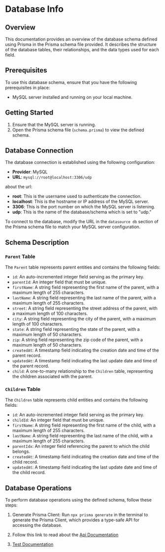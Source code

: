 # Database Info

## Overview

This documentation provides an overview of the database schema defined using Prisma in the Prisma schema file provided. It describes the structure of the database tables, their relationships, and the data types used for each field.

## Prerequisites

To use this database schema, ensure that you have the following prerequisites in place:

- MySQL server installed and running on your local machine.

## Getting Started

1. Ensure that the MySQL server is running.
2. Open the Prisma schema file (`schema.prisma`) to view the defined schema.

## Database Connection

The database connection is established using the following configuration:

- **Provider**: MySQL
- **URL**: `mysql://root@localhost:3306/udp`

about the url:

- **root**: This is the username used to authenticate the connection.
- **localhost**: This is the hostname or IP address of the MySQL server.
- **3306**: This is the port number on which the MySQL server is listening.
- **udp**: This is the name of the database/schema which is set to "udp."

To connect to the database, modify the URL in the `datasource db` section of the Prisma schema file to match your MySQL server configuration.

## Schema Description

### `Parent` Table

The `Parent` table represents parent entities and contains the following fields:

- `id`: An auto-incremented integer field serving as the primary key.
- `parentId`: An integer field that must be unique.
- `firstName`: A string field representing the first name of the parent, with a maximum length of 255 characters.
- `lastName`: A string field representing the last name of the parent, with a maximum length of 255 characters.
- `street`: A string field representing the street address of the parent, with a maximum length of 100 characters.
- `city`: A string field representing the city of the parent, with a maximum length of 100 characters.
- `state`: A string field representing the state of the parent, with a maximum length of 50 characters.
- `zip`: A string field representing the zip code of the parent, with a maximum length of 50 characters.
- `createdAt`: A timestamp field indicating the creation date and time of the parent record.
- `updatedAt`: A timestamp field indicating the last update date and time of the parent record.
- `child`: A one-to-many relationship to the `Children` table, representing the children associated with the parent.

### `Children` Table

The `Children` table represents child entities and contains the following fields:

- `id`: An auto-incremented integer field serving as the primary key.
- `childId`: An integer field that must be unique.
- `firstName`: A string field representing the first name of the child, with a maximum length of 255 characters.
- `lastName`: A string field representing the last name of the child, with a maximum length of 255 characters.
- `parentIdx`: An integer field referencing the parent to which the child belongs.
- `createdAt`: A timestamp field indicating the creation date and time of the child record.
- `updatedAt`: A timestamp field indicating the last update date and time of the child record.

## Database Operations

To perform database operations using the defined schema, follow these steps:

1. Generate Prisma Client: Run `npx prisma generate` in the terminal to generate the Prisma Client, which provides a type-safe API for accessing the database.

2. Follow this link to read about the [Api Documentation](apiDoc.md)
3. [Test Documentation](../unit.xml)
